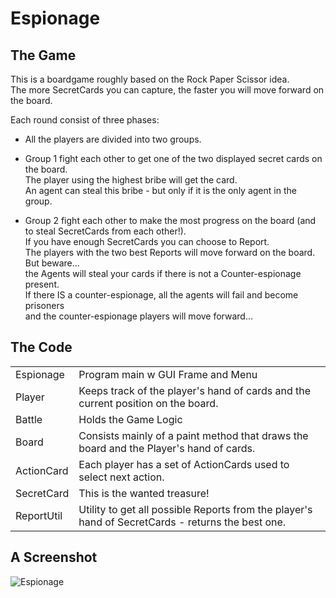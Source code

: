 # Espionage

## The Game
This is a boardgame roughly based on the Rock Paper Scissor idea.  
The more SecretCards you can capture, the faster you will move forward on the board.
  
  
Each round consist of three phases:  
* All the players are divided into two groups.  
  
    
* Group 1 fight each other  to get one of the two displayed secret cards on the board.  
The player using the highest bribe will get the card.  
An agent can steal this bribe - but only if it is the only agent in the group.  
    
    
* Group 2 fight each other to make the most progress on the board (and to steal SecretCards from each other!).  
If you have enough SecretCards you can choose to Report.  
The players with the two best Reports will move forward on the board. But beware...   
the Agents will steal your cards if there is not a Counter-espionage present.   
If there IS a counter-espionage, all the agents will fail and become prisoners   
and the counter-espionage players will move forward...  
  
  
## The Code
<table>   
<tr>
	<td>Espionage</td>
	<td>Program main w GUI Frame and Menu </td>
</tr>
<tr>
	<td>Player</td>
	<td>Keeps track of the player's hand of cards and the current position on the board.</td>
</tr>
<tr>
	<td>Battle</td>
	<td>Holds the Game Logic</td>
</tr>
<tr>
	<td>Board</td>
	<td>Consists mainly of a paint method that draws the board and the Player's hand of cards.</td>
</tr>
<tr>
	<td>ActionCard</td>
	<td>Each player has a set of ActionCards used to select next action.</td>
</tr>
<tr>
	<td>SecretCard</td>
	<td>This is the wanted treasure!</td>
</tr>
<tr>
	<td>ReportUtil</td>
	<td>Utility to get all possible Reports from the player's hand of SecretCards - returns the best one.</td>
</tr>
</table>

## A Screenshot

![Espionage](https://github.com/agrvsk/Java/blob/master/Espionage.png)
